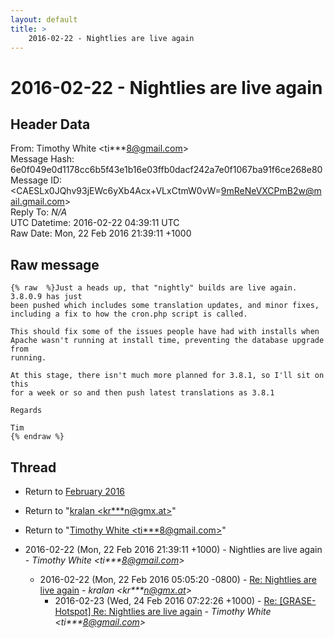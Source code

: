 ```yaml
---
layout: default
title: >
    2016-02-22 - Nightlies are live again
---
```


# 2016-02-22 - Nightlies are live again

## Header Data

From: Timothy White \<ti***8@gmail.com\><br>
Message Hash: 6e0f049e0d1178cc6b5f43e1b16e03ffb0dacf242a7e0f1067ba91f6ce268e80<br>
Message ID: \<CAESLx0JQhv93jEWc6yXb4Acx+VLxCtmW0vW=9mReNeVXCPmB2w@mail.gmail.com\><br>
Reply To: _N/A_<br>
UTC Datetime: 2016-02-22 04:39:11 UTC<br>
Raw Date: Mon, 22 Feb 2016 21:39:11 +1000<br>

## Raw message

```
{% raw  %}Just a heads up, that "nightly" builds are live again. 3.8.0.9 has just
been pushed which includes some translation updates, and minor fixes,
including a fix to how the cron.php script is called.

This should fix some of the issues people have had with installs when
Apache wasn't running at install time, preventing the database upgrade from
running.

At this stage, there isn't much more planned for 3.8.1, so I'll sit on this
for a week or so and then push latest translations as 3.8.1

Regards

Tim
{% endraw %}
```

## Thread

+ Return to [February 2016](/archive/2016/02)

+ Return to "[kralan <kr***n<span>@</span>gmx.at>](/authors/kr___n_at_gmx_at)"
+ Return to "[Timothy White <ti***8<span>@</span>gmail.com>](/authors/ti___8_at_gmail_com)"

+ 2016-02-22 (Mon, 22 Feb 2016 21:39:11 +1000) - Nightlies are live again - _Timothy White \<ti***8@gmail.com\>_
  + 2016-02-22 (Mon, 22 Feb 2016 05:05:20 -0800) - [Re: Nightlies are live again](/archive/2016/02/ee152ad38420aaf323227c6cf2ae055690fa2de71a4e320ce7eac1251fabb3af) - _kralan \<kr***n@gmx.at\>_
    + 2016-02-23 (Wed, 24 Feb 2016 07:22:26 +1000) - [Re: [GRASE-Hotspot] Re: Nightlies are live again](/archive/2016/02/3054c097a59ed637b9051f433adfee20612017eaac77f6535e4cc31ea65fc665) - _Timothy White \<ti***8@gmail.com\>_

